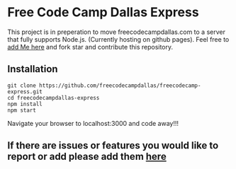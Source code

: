 # Free Code Camp Dallas Express
This project is in preperation to move freecodecampdallas.com to a server that fully supports Node.js. (Currently hosting on github pages). Feel free to [add Me here](http://github.com/joshuacode16/) and fork star and contribute this repository.

## Installation
~~~~
git clone https://github.com/freecodecampdallas/freecodecamp-express.git
cd freecodecampdallas-express
npm install
npm start
~~~~
Navigate your browser to localhost:3000 and code away!!!

## If there are issues or features you would like to report or add please add them [here](https://github.com/joshuacode16/freecodecampdallas-express/issues)
